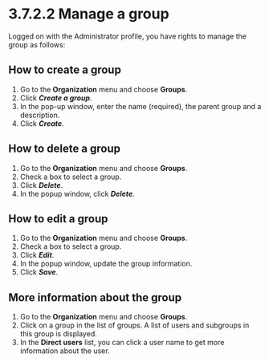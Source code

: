 # 3.7.2.2 Manage a group


Logged on with the Administrator profile, you have rights to manage the group as follows:


## How to create a group

1. Go to the **Organization** menu and choose **Groups**.
2. Click _**Create a group**_.
3. In the pop-up window, enter the name (required), the parent group and a description.
4. Click _**Create**_.

## How to delete a group

1. Go to the **Organization** menu and choose **Groups**.
2. Check a box to select a group.
3. Click _**Delete**_.
4. In the popup window, click _**Delete**_.



## How to edit a group

1. Go to the **Organization** menu and choose **Groups**.
2. Check a box to select a group.
3. Click _**Edit**_.
4. In the popup window, update the group information.
5. Click _**Save**_.

## More information about the group

1. Go to the **Organization** menu and choose **Groups**.
2. Click on a group in the list of groups. A list of users and subgroups in this group is displayed.
3. In the **Direct users** list, you can click a user name to get more information about the user.